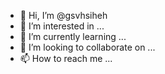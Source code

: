 - 👋 Hi, I’m @gsvhsiheh
- 👀 I’m interested in ...
- 🌱 I’m currently learning ...
- 💞️ I’m looking to collaborate on ...
- 📫 How to reach me ...

<!---
gsvhsiheh/gsvhsiheh is a ✨ special ✨ repository because its `README.md` (this file) appears on your GitHub profile.
You can click the Preview link to take a look at your changes.
--->
